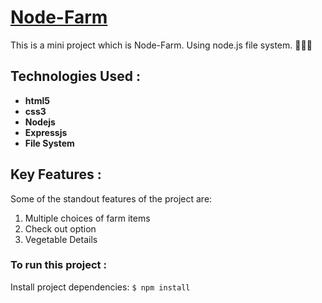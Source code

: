 # [Node-Farm](https://nodefarm.herokuapp.com/)

This is a mini project which is Node-Farm. Using node.js file system. 🗽👩‍🌾

## Technologies Used :

<ul>
<li><b>html5 </b></li>
<li><b>css3 </b></li>
<li><b>Nodejs </b></li>
<li><b>Expressjs </b></li>
<li><b>File System </b></li>
</ul>

## Key Features :

Some of the standout features of the project are:

1. Multiple choices of farm items
2. Check out option
3. Vegetable Details

### To run this project :

Install project dependencies:
`$ npm install`
